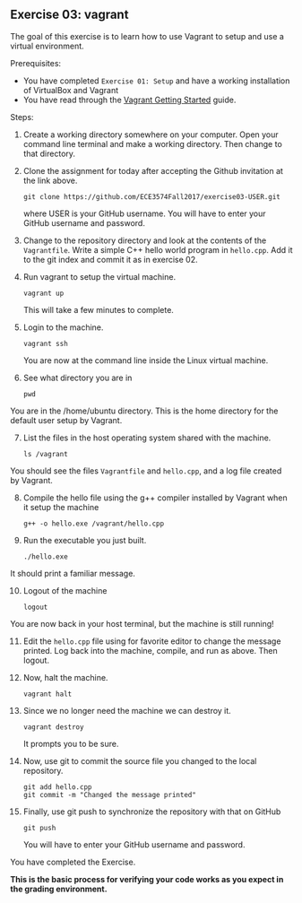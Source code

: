 Exercise 03: vagrant
---------------------

The goal of this exercise is to learn how to use Vagrant to setup and use a virtual environment.

Prerequisites:

* You have completed ``Exercise 01: Setup`` and have a working installation of VirtualBox and Vagrant 
* You have read through the [Vagrant Getting Started](https://www.vagrantup.com/docs/getting-started/) guide.

Steps:

1. Create a working directory somewhere on your computer. Open your command line terminal and make a working directory. Then change to that directory.
2. Clone the assignment for today after accepting the Github invitation at the link above. 

	```
	git clone https://github.com/ECE3574Fall2017/exercise03-USER.git
	```
	where USER is your GitHub username. You will have to enter your GitHub username and password. 
	
3. Change to the repository directory and look at the contents of the ``Vagrantfile``. Write a simple C++ hello world program in  ``hello.cpp``. Add it to the git index and commit it as in exercise 02.

4. Run vagrant to setup the virtual machine.

	```
	vagrant up
	```
	This will take a few minutes to complete.
	
5. Login to the machine.

	```
	vagrant ssh
	```
	You are now at the command line inside the Linux virtual machine.
6. See what directory you are in

	```
	pwd
	```
You are in the /home/ubuntu directory. This is the home directory for the default user setup by Vagrant.

7. List the files in the host operating system shared with the machine.

	```
	ls /vagrant
	```
You should see the files ``Vagrantfile`` and ``hello.cpp``, and a log file created by Vagrant.

8. Compile the hello file using the g++ compiler installed by Vagrant when it setup the machine

	```
	g++ -o hello.exe /vagrant/hello.cpp
	```

9. Run the executable you just built.

	```
	./hello.exe
	```
It should print a familiar message.

10. Logout of the machine

	```
	logout
	```
You are now back in your host terminal, but the machine is still running!

11. Edit the ``hello.cpp`` file using for favorite editor to change the message printed. Log back into the machine, compile, and run as above. Then logout.
12. Now, halt the machine.

	```
	vagrant halt
	```

13. Since we no longer need the machine we can destroy it.

	```
	vagrant destroy
	```
	It prompts you to be sure.

14. Now, use git to commit the source file you changed to the local repository.

	```
	git add hello.cpp
	git commit -m "Changed the message printed"
	```

15. Finally, use git push to synchronize the repository with that on GitHub

	```
	git push
	```
	You will have to enter your GitHub username and password.

You have completed the Exercise.

**This is the basic process for verifying your code works as you expect in the grading environment.**


